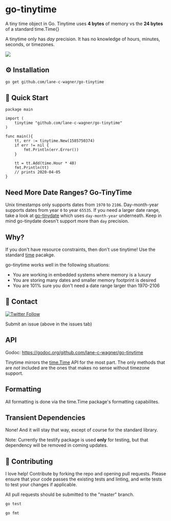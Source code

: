 # go-tinytime
A tiny time object in Go. Tinytime uses **4 bytes** of memory vs the **24 bytes** of a standard time.Time{}

A tinytime only has *day* precision. It has no knowledge of hours, minutes, seconds, or timezones.

[![](https://godoc.org/github.com/lane-c-wagner/go-tinytime?status.svg)](https://godoc.org/github.com/lane-c-wagner/go-tinytime)

## ⚙️ Installation

```bash
go get github.com/lane-c-wagner/go-tinytime
```

## 🚀 Quick Start

```golang
package main

import (
    tinytime "github.com/lane-c-wagner/go-tinytime"
)

func main(){
    tt, err := tinytime.New(1585750374)
	if err != nil {
		fmt.Println(err.Error())
    }
    
    tt = tt.Add(time.Hour * 48)
    fmt.Println(tt)
    // prints 2020-04-05
}
```

## Need More Date Ranges? Go-TinyTime

Unix timestamps only supports dates from `1970` to `2106`. Day-month-year supports dates from year `0` to year `65535`.
If you need a larger date range, take a look at [go-tinydate](https://github.com/lane-c-wagner/go-tinydate) which
uses `day-month-year` underneath. Keep in mind go-tinydate doesn't support more than `day` precision.

## Why?

If you don't have resource constraints, then don't use tinytime! Use the standard [time](https://golang.org/pkg/time/) pacakge.

go-tinytime works well in the following situations:

* You are working in embedded systems where memory is a luxury
* You are storing many dates and smaller memory footprint is desired
* You are 101% sure you don't need a date range larger than 1970-2106

## 💬 Contact

[![Twitter Follow](https://img.shields.io/twitter/follow/wagslane.svg?label=Follow%20Wagslane&style=social)](https://twitter.com/intent/follow?screen_name=wagslane)

Submit an issue (above in the issues tab)

## API

Godoc: https://godoc.org/github.com/lane-c-wagner/go-tinytime

Tinytime mirrors the [time.Time](https://golang.org/pkg/time/) API for the most part. The only methods that are *not* included are the ones that makes no sense without timezone support.

## Formatting 

All formatting is done via the time.Time package's formatting capabilites.

## Transient Dependencies

None! And it will stay that way, except of course for the standard library.

Note: Currently the testify package is used **only** for testing, but that dependency will be removed in coming updates.

## 👏 Contributing

I love help! Contribute by forking the repo and opening pull requests. Please ensure that your code passes the existing tests and linting, and write tests to test your changes if applicable.

All pull requests should be submitted to the "master" branch.

```bash
go test
```

```bash
go fmt
```
